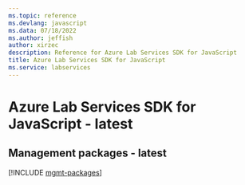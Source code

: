 ```yaml
---
ms.topic: reference
ms.devlang: javascript
ms.data: 07/18/2022
ms.author: jeffish
author: xirzec
description: Reference for Azure Lab Services SDK for JavaScript
title: Azure Lab Services SDK for JavaScript
ms.service: labservices
---
```

# Azure Lab Services SDK for JavaScript - latest

## Management packages - latest
[!INCLUDE [mgmt-packages](lab-services-mgmt-index.md)]

